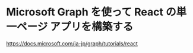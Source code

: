 # Microsoft Graph を使って React の単一ページ アプリを構築する
https://docs.microsoft.com/ja-jp/graph/tutorials/react
